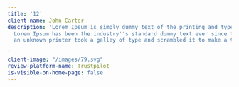 ```yaml
---
title: '12'
client-name: John Carter
description: 'Lorem Ipsum is simply dummy text of the printing and typesetting industry.
  Lorem Ipsum has been the industry''s standard dummy text ever since the 1500s, when
  an unknown printer took a galley of type and scrambled it to make a type specimen

'
client-image: "/images/79.svg"
review-platform-name: Trustpilot
is-visible-on-home-page: false
---
```


